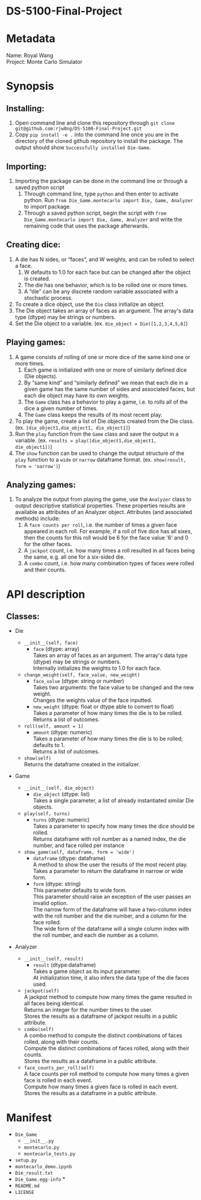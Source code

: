 # DS-5100-Final-Project


# Metadata
Name: Royal Wang <br /> 
Project: Monte Carlo Simulator

# Synopsis
## Installing:
1. Open command line and clone this repository through `git clone git@github.com:rjw8ng/DS-5100-Final-Project.git`
2. Copy `pip install -e .` into the command line once you are in the directory of the cloned github repository to install the package. The output should show `Successfully installed Die-Game`.
## Importing:
1. Importing the package can be done in the command line or through a saved python script
    1. Through command line, type `python` and then enter to activate python. Run `from Die_Game.montecarlo import Die, Game, Analyzer` to import package.
    2. Through a saved python script, begin the script with `from Die_Game.montecarlo import Die, Game, Analyzer` and write the remaining code that uses the package afterwards.
## Creating dice:
1. A die has N sides, or “faces”, and W weights, and can be rolled to select a face. 
    1. W defaults to 1.0 for each face but can be changed after the object is created.
    2. The die has one behavior, which is to be rolled one or more times.
    3. A “die” can be any discrete random variable associated with a stochastic process.
2. To create a dice object, use the `Die` class initialize an object.
3. The Die object takes an array of faces as an argument. The array's data type (dtype) may be strings or numbers.
4. Set the Die object to a variable. (ex. `die_object = Die([1,2,3,4,5,6]`)
## Playing games:
1. A game consists of rolling of one or more dice of the same kind one or more times. 
    1.  Each game is initialized with one or more of similarly defined dice (Die objects).
    2.  By “same kind” and “similarly defined” we mean that each die in a given game has the same number of sides and associated faces, but each die object may have its own weights.
    3.  The `Game` class has a behavior to play a game, i.e. to rolls all of the dice a given number of times.
    4.  The `Game` class keeps the results of its most recent play. 
2. To play the game, create a list of Die objects created from the Die class. (ex. `[die_object1,die_object1, die_object1]`)
3. Run the `play` function from the `Game` class and save the output in a variable. (ex. `results = play([die_object1,die_object1, die_object1])`)
4. The `show` function can be used to change the output structure of the `play` function to a `wide` or `narrow` dataframe format. (ex. `show(result, form = 'narrow')`)
## Analyzing games:
1. To analyze the output from playing the game, use the `Analyzer` class to output descriptive statistical properties. These properties results are available as attributes of an Analyzer object. Attributes (and associated methods) include:
    1. A `face counts per roll`, i.e. the number of times a given face appeared in each roll. For example, if a roll of five dice has all sixes, then the counts for this roll would be 6 for the face value '6' and 0 for the other faces.
    2. A `jackpot` count, i.e. how many times a roll resulted in all faces being the same, e.g. all one for a six-sided die.
    3. A `combo` count, i.e. how many combination types of faces were rolled and their counts.

# API description
## Classes:
* Die
    * `__init__(self, face)`
        * `face`  (dtype: array) <br /> 
           Takes an array of faces as an argument. The array's data type (dtype) may be strings or numbers. <br /> 
           Internally initializes the weights to 1.0 for each face. 
    * `change_weight(self, face_value, new_weight)`
        * `face_value`  (dtype: string or number) <br /> 
           Takes two arguments: the face value to be changed and the new weight. <br /> 
           Changes the weights value of the face inputted.
        * `new_weight`  (dtype: float or dtype able to convert to float) <br />
           Takes a parameter of how many times the die is to be rolled. <br />
           Returns a list of outcomes.
    * `roll(self, amount = 1)`
        * `amount`  (dtype: numeric) <br />
           Takes a parameter of how many times the die is to be rolled; defaults to 1. <br />
           Returns a list of outcomes.
     * `show(self)` <br />
        Returns the dataframe created in the initializer.
* Game
    * `__init__(self, die_object)`
        * `die_object`  (dtype: list) <br />
           Takes a single parameter, a list of already instantiated similar Die objects.
    * `play(self, turns)`
        * `turns`  (dtype: numeric) <br />
          Takes a parameter to specify how many times the dice should be rolled. <br />
          Returns dataframe with roll number as a named index, the die number, and face rolled per instance
    * `show_game(self, dataframe, form = 'wide')`
        * `dataframe`  (dtype: dataframe) <br />
           A method to show the user the results of the most recent play. <br />
            Takes a parameter to return the dataframe in narrow or wide form. <br />
        * `form`  (dtype: string) <br />
            This parameter defaults to wide form. <br />
            This parameter should raise an exception of the user passes an invalid option. <br />
            The narrow form of the dataframe will have a two-column index with the roll number and the die number, and a column for the face rolled. <br />
            The wide form of the dataframe will a single column index with the roll number, and each die number as a column.

* Analyzer
    * `__init__(self, result)`
        * `result`  (dtype:dataframe) <br />
          Takes a game object as its input parameter. <br />
           At initialization time, it also infers the data type of the die faces used.
    * `jackpot(self)` <br />
        A jackpot method to compute how many times the game resulted in all faces being identical. <br />
        Returns an integer for the number times to the user. <br />
        Stores the results as a dataframe of jackpot results in a public attribute.
    * `combo(self)` <br />
       A combo method to compute the distinct combinations of faces rolled, along with their counts. <br />
        Compute the distinct combinations of faces rolled, along with their counts. <br />
        Stores the results as a dataframe in a public attribute. <br />
    * `face_counts_per_roll(self)` <br />
       A face counts per roll method to compute how many times a given face is rolled in each event. <br />
        Compute how many times a given face is rolled in each event. <br />
        Stores the results as a dataframe in a public attribute.

# Manifest
* `Die_Game`
    * `__init__.py`
    * `montecarlo.py`
    * `montecarlo_tests.py`
* `setup.py`
* `montecarlo_demo.ipynb`
* `Die_result.txt`
* `Die_Game.egg-info`
    * 
* `README.md`
* `LICENSE`
